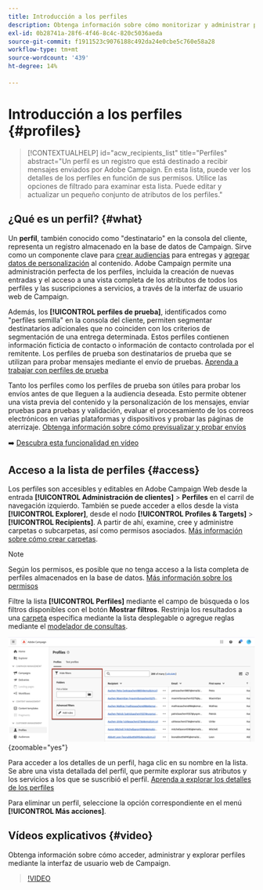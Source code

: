 ```yaml
---
title: Introducción a los perfiles
description: Obtenga información sobre cómo monitorizar y administrar perfiles en Campaign Web.
exl-id: 0b28741a-28f6-4f46-8c4c-820c5036aeda
source-git-commit: f1911523c9076188c492da24e0cbe5c760e58a28
workflow-type: tm+mt
source-wordcount: '439'
ht-degree: 14%

---
```


# Introducción a los perfiles {#profiles}

>[!CONTEXTUALHELP]
>id="acw_recipients_list"
>title="Perfiles"
>abstract="Un perfil es un registro que está destinado a recibir mensajes enviados por Adobe Campaign. En esta lista, puede ver los detalles de los perfiles en función de sus permisos. Utilice las opciones de filtrado para examinar esta lista. Puede editar y actualizar un pequeño conjunto de atributos de los perfiles."

## ¿Qué es un perfil? {#what}

Un **perfil**, también conocido como &quot;destinatario&quot; en la consola del cliente, representa un registro almacenado en la base de datos de Campaign. Sirve como un componente clave para [crear audiencias](create-audience.md) para entregas y [agregar datos de personalización](../personalization/personalize.md) al contenido. Adobe Campaign permite una administración perfecta de los perfiles, incluida la creación de nuevas entradas y el acceso a una vista completa de los atributos de todos los perfiles y las suscripciones a servicios, a través de la interfaz de usuario web de Campaign.

Además, los **[!UICONTROL perfiles de prueba]**, identificados como &quot;perfiles semilla&quot; en la consola del cliente, permiten segmentar destinatarios adicionales que no coinciden con los criterios de segmentación de una entrega determinada. Estos perfiles contienen información ficticia de contacto o información de contacto controlada por el remitente. Los perfiles de prueba son destinatarios de prueba que se utilizan para probar mensajes mediante el envío de pruebas. [Aprenda a trabajar con perfiles de prueba](test-profiles.md)

Tanto los perfiles como los perfiles de prueba son útiles para probar los envíos antes de que lleguen a la audiencia deseada. Esto permite obtener una vista previa del contenido y la personalización de los mensajes, enviar pruebas para pruebas y validación, evaluar el procesamiento de los correos electrónicos en varias plataformas y dispositivos y probar las páginas de aterrizaje. [Obtenga información sobre cómo previsualizar y probar envíos](../preview-test/preview-test.md)

➡️ [Descubra esta funcionalidad en vídeo](#video)

## Acceso a la lista de perfiles {#access}

Los perfiles son accesibles y editables en Adobe Campaign Web desde la entrada **[!UICONTROL Administración de clientes]** > **Perfiles** en el carril de navegación izquierdo. También se puede acceder a ellos desde la vista **[!UICONTROL Explorer]**, desde el nodo **[!UICONTROL Profiles &amp; Targets]** > **[!UICONTROL Recipients]**. A partir de ahí, examine, cree y administre carpetas o subcarpetas, así como permisos asociados. [Más información sobre cómo crear carpetas](../get-started/permissions.md#folders).

>[!NOTE]
>
>Según los permisos, es posible que no tenga acceso a la lista completa de perfiles almacenados en la base de datos. [Más información sobre los permisos](../get-started/permissions.md)

Filtre la lista **[!UICONTROL Perfiles]** mediante el campo de búsqueda o los filtros disponibles con el botón **Mostrar filtros**. Restrinja los resultados a una [carpeta](../get-started/permissions.md#folders) específica mediante la lista desplegable o agregue reglas mediante el [modelador de consultas](../query/query-modeler-overview.md).

![Filtros disponibles en la lista de perfiles](assets/profiles-list-filters.png){zoomable="yes"}

Para acceder a los detalles de un perfil, haga clic en su nombre en la lista. Se abre una vista detallada del perfil, que permite explorar sus atributos y los servicios a los que se suscribió el perfil. [Aprenda a explorar los detalles de los perfiles](create-profile.md)

Para eliminar un perfil, seleccione la opción correspondiente en el menú **[!UICONTROL Más acciones]**.

## Vídeos explicativos {#video}

Obtenga información sobre cómo acceder, administrar y explorar perfiles mediante la interfaz de usuario web de Campaign.

>[!VIDEO](https://video.tv.adobe.com/v/3448367?quality=12&captions=spa)